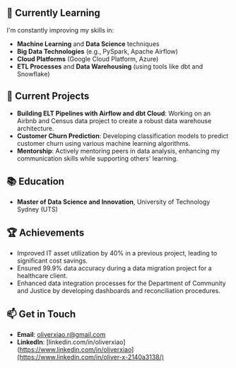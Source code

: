 ## 🌱 Currently Learning
I'm constantly improving my skills in:
- **Machine Learning** and **Data Science** techniques
- **Big Data Technologies** (e.g., PySpark, Apache Airflow)
- **Cloud Platforms** (Google Cloud Platform, Azure)
- **ETL Processes** and **Data Warehousing** (using tools like dbt and Snowflake)

## 💼 Current Projects
- **Building ELT Pipelines with Airflow and dbt Cloud**: Working on an Airbnb and Census data project to create a robust data warehouse architecture.
- **Customer Churn Prediction**: Developing classification models to predict customer churn using various machine learning algorithms.
- **Mentorship**: Actively mentoring peers in data analysis, enhancing my communication skills while supporting others' learning.

## 📚 Education
- **Master of Data Science and Innovation**, University of Technology Sydney (UTS)

## 🏆 Achievements
- Improved IT asset utilization by 40% in a previous project, leading to significant cost savings.
- Ensured 99.9% data accuracy during a data migration project for a healthcare client.
- Enhanced data integration processes for the Department of Community and Justice by developing dashboards and reconciliation procedures.

## 📫 Get in Touch
- **Email**: [oliverxiao.r@gmail.com](mailto:oliverxiao.r@gmail.com)
- **LinkedIn**: [linkedin.com/in/oliverxiao](https://www.linkedin.com/in/oliverxiao](https://www.linkedin.com/in/oliver-x-2140a3138/)


<!---
oli7794/oli7794 is a ✨ special ✨ repository because its `README.md` (this file) appears on your GitHub profile.
You can click the Preview link to take a look at your changes.
--->
